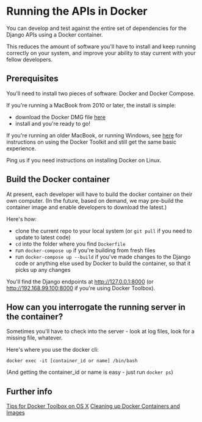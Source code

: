 # Running the APIs in Docker
You can develop and test against the entire set of dependencies for the Django APIs using a Docker container.

This reduces the amount of software you'll have to install and keep running correctly on your system, and improve your ability to stay current with your fellow developers.

## Prerequisites
You'll need to install two pieces of software: Docker and Docker Compose.

If you're running a MacBook from 2010 or later, the install is simple:
- download the Docker DMG file [here](https://docs.docker.com/docker-for-mac/install/)
- install and you're ready to go!

If you're running an older MacBook, or running Windows, see [here](https://github.com/hackoregon/devops-17/blob/master/HOWTO%20Guides/HOWTO-Docker-on-OSX-with-Docker-Toolbox.md) for instructions on using the Docker Toolkit and still get the same basic experience.

Ping us if you need instructions on installing Docker on Linux.

## Build the Docker container
At present, each developer will have to build the docker container on their own computer.  (In the future, based on demand, we may pre-build the container image and enable developers to download the latest.)

Here's how:

- clone the current repo to your local system (or `git pull` if you need to update to latest code)
- `cd` into the folder where you find `Dockerfile`
- run `docker-compose up` if you're building from fresh files
- run `docker-compose up --build` if you've made changes to the Django code or anything else used by Docker to build the container, so that it picks up any changes

You'll find the Django endpoints at http://127.0.0.1:8000 (or http://192.168.99.100:8000 if you're using Docker Toolbox).

## How can you interrogate the running server in the container?

Sometimes you'll have to check into the server - look at log files, look for a missing file, whatever.

Here's where you use the docker cli:

```
docker exec -it [container_id or name] /bin/bash
```

(And getting the container_id or name is easy - just run `docker ps`)

## Further info
[Tips for Docker Toolbox on OS X](https://github.com/hackoregon/devops-17/blob/master/HOWTO%20Guides/HOWTO-Docker-on-OSX-with-Docker-Toolbox.md)
[Cleaning up Docker Containers and Images](https://github.com/hackoregon/devops-17/blob/master/HOWTO%20Guides/HOWTO%20Cleanup%20Docker%20Containers%20and%20Images.md)
